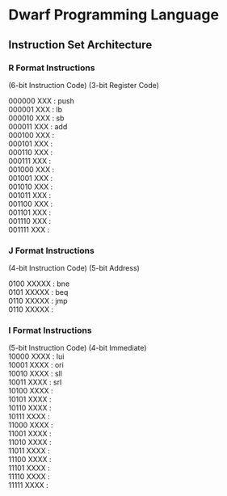 # Dwarf Programming Language

## Instruction Set Architecture

### R Format Instructions
(6-bit Instruction Code) (3-bit Register Code)

000000 XXX : push  
000001 XXX : lb  
000010 XXX : sb  
000011 XXX : add  
000100 XXX :  
000101 XXX :  
000110 XXX :  
000111 XXX :  
001000 XXX :  
001001 XXX :  
001010 XXX :  
001011 XXX :  
001100 XXX :  
001101 XXX :  
001110 XXX :  
001111 XXX :  
  
### J Format Instructions
(4-bit Instruction Code) (5-bit Address)  
  
0100 XXXXX : bne  
0101 XXXXX : beq  
0110 XXXXX : jmp  
0110 XXXXX :  
  
### I Format Instructions  
(5-bit Instruction Code) (4-bit Immediate)  
10000 XXXX : lui  
10001 XXXX : ori  
10010 XXXX : sll  
10011 XXXX : srl    
10100 XXXX :  
10101 XXXX :  
10110 XXXX :  
10111 XXXX :  
11000 XXXX :  
11001 XXXX :  
11010 XXXX :  
11011 XXXX :  
11100 XXXX :  
11101 XXXX :  
11110 XXXX :  
11111 XXXX :  
